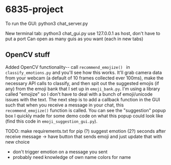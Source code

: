 # 6835-project

To run the GUI:
python3 chat_server.py

New terminal tab:
python3 chat_gui.py
use 127.0.0.1 as host, don't have to put a port
Can open as many guis as you want (each in new tabs)

## OpenCV stuff
Added OpenCV functionality-- call `recommend_emojize() ` in `classify_emotions.py` and you'll see how this works. It'll grab camera data from your webcam (a default of 10 frames collected ever 100ms), make the necessary API calls to classify, and then spit out the suggested emojis (if any) from the emoji bank that I set up in `emoji_bank.py`. I'm using a library called "emojize" so I don't have to deal with a bunch of emoji/unicode issues with the text. The next step is to add a callback function in the GUI such that when you receive a message in your chat, this `recommend_emojize()` function is called. You can see the "suggestion" popup box I quickly made for some demo code on what this popup could look like (find this code in `emoji_suggestion_gui.py`).


TODO:
make requirements.txt for pip (?)
suggest emotion (2?) seconds after receive message -> have button that sends emoji and just update that with new choice
- don't trigger emotion on a message you sent
- probably need knowledge of own name
colors for name
